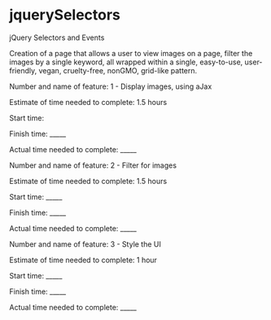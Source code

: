 # jquerySelectors
jQuery Selectors and Events

Creation of a page that allows a user to view images on a page, filter the images by a single keyword, all wrapped within a single, easy-to-use, user-friendly, vegan, cruelty-free, nonGMO, grid-like pattern. 


Number and name of feature: 1 - Display images, using aJax

Estimate of time needed to complete: 1.5 hours

Start time: 

Finish time: _____

Actual time needed to complete: _____


Number and name of feature: 2 - Filter for images

Estimate of time needed to complete: 1.5 hours

Start time: _____

Finish time: _____

Actual time needed to complete: _____


Number and name of feature: 3 - Style the UI

Estimate of time needed to complete: 1 hour

Start time: _____

Finish time: _____

Actual time needed to complete: _____